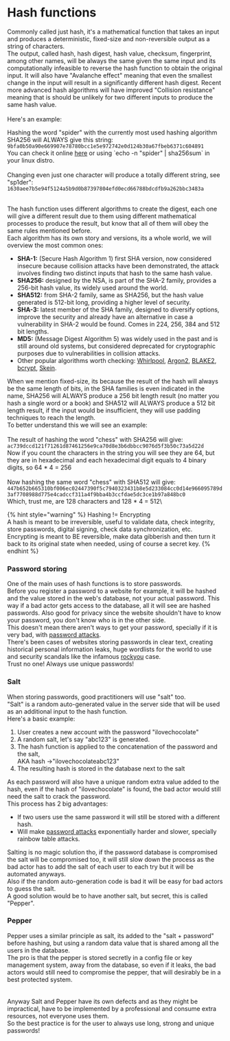 # Hash functions

Commonly called just hash, it's a mathematical function that takes an input and produces a deterministic, fixed-size and non-reversible output as a string of characters. \
The output, called hash, hash digest, hash value, checksum, fingerprint, among other names, will be always the same given the same input and its computationally infeasible to reverse the hash function to obtain the original input. It will also have "Avalanche effect" meaning that even the smallest change in the input will result in a significantly different hash digest. Recent more advanced hash algorithms will have improved "Collision resistance" meaning that is should be unlikely for two different inputs to produce the same hash value.\
\
Here's an example:&#x20;

Hashing the word "spider" with the currently most used hashing algorithm SHA256 will ALWAYS give this string:\
`9bfa0b50a90e669907e78780bcc1e5e972742e0d124b30a67fbeb6371c604891`\
You can check it online [here](https://gchq.github.io/CyberChef/#recipe=SHA2\('256',64,160\)\&input=c3BpZGVy) or using `echo -n "spider" | sha256sum` in your linux distro.\
\
Changing even just one character will produce a totally different string, see "sp1der":\
`1630aee7b5e94f5124a5b9d0b87397804efd0ecd66788bdcdfb9a262bbc3483a`

\
The hash function uses different algorithms to create the digest, each one will give a different result due to them using different mathematical processes to produce the result, but know that all of them will obey the same rules mentioned before.\
Each algorithm has its own story and versions, its a whole world, we will overview the most common ones:

* **SHA-1:** (Secure Hash Algorithm 1) first SHA version, now considered insecure because collision attacks have been demonstrated, the attack involves finding two distinct inputs that hash to the same hash value.
* **SHA256:** designed by the NSA, is part of the SHA-2 family, provides a 256-bit hash value, its widely used around the world.
* **SHA512:** from SHA-2 family, same as SHA256, but the hash value generated is 512-bit long, providing a higher level of security.
* **SHA-3:** latest member of the SHA family, designed to diversify options, improve the security and already have an alternative in case a vulnerability in SHA-2 would be found. Comes in 224, 256, 384 and 512 bit lengths.
* **MD5:** (Message Digest Algorithm 5) was widely used in the past and is still around old systems, but considered deprecated for cryptographic purposes due to vulnerabilities in collision attacks.
* Other popular algorithms worth checking: [Whirlpool](https://en.wikipedia.org/wiki/Whirlpool\_\(hash\_function\)), [Argon2](https://en.wikipedia.org/wiki/Argon2), [BLAKE2](https://en.wikipedia.org/wiki/BLAKE\_\(hash\_function\)#BLAKE2), [bcrypt](https://en.wikipedia.org/wiki/Bcrypt), [Skein](https://en.wikipedia.org/wiki/Skein\_\(hash\_function\)).



When we mention fixed-size, its because the result of the hash will always be the same length of bits, in the SHA families is even indicated in the name, SHA256 will ALWAYS produce a 256 bit length result (no matter you hash a single word or a book) and SHA512 will ALWAYS produce a 512 bit length result, if the input would be insufficient, they will use padding techniques to reach the length. \
To better understand this we will see an example:\
\
The result of hashing the word "chess" with SHA256 will give:\
`ac739dccd121f71261d87461256e9ca70d8e3b6dbbcc9076d5f3b50c73a5d22d`\
Now if you count the characters in the string you will see they are 64, but they are in hexadecimal and each hexadecimal digit equals to 4 binary digits, so 64 \* 4 = 256\
\
Now hashing the same word "chess" with SHA512 will give:\
`447b652b665310bf006ec02447390f5c7940323431b8e5d233084cc0d14e966095789d3af7708988d775e4cadccf311a4f9bba4b3ccfdae5dc3ce1b97a848bc0`\
Which, trust me, are 128 characters and 128 \* 4 = 512\


{% hint style="warning" %}
Hashing != Encrypting\
A hash is meant to be irreversible, useful to validate data, check integrity, store passwords, digital signing, check data synchronization, etc.\
Encrypting is meant to BE reversible, make data gibberish and then turn it back to its original state when needed, using of course a secret key.
{% endhint %}

### Password storing

One of the main uses of hash functions is to store passwords.\
Before you register a password to a website for example, it will be hashed and the value stored in the web's database, not your actual password. This way if a bad actor gets access to the database, all it will see are hashed passwords. Also good for privacy since the website shouldn't have to know your password, you don't know who is in the other side.\
This doesn't mean there aren't ways to get your password, specially if it is very bad, with [password attacks](../../baseline-pentesting/techniques/password-cracking.md). \
There's been cases of websites storing passwords in clear text, creating historical personal information leaks, huge wordlists for the world to use and security scandals like the infamous [rockyou](https://en.wikipedia.org/wiki/RockYou) case. \
Trust no one! Always use unique passwords!

### Salt

When storing passwords, good practitioners will use "salt" too. \
"Salt" is a random auto-generated value in the server side that will be used as an additional input to the hash function.\
Here's a basic example:

1. User creates a new account with the password "ilovechocolate"
2. A random salt, let's say "abc123" is generated.
3. The hash function is applied to the concatenation of the password and the salt, \
   AKA hash ->"ilovechocolateabc123"
4. The resulting hash is stored in the database next to the salt

As each password will also have a unique random extra value added to the hash, even if the hash of "ilovechocolate" is found, the bad actor would still need the salt to crack the password.\
This process has 2 big advantages:

* If two users use the same password it will still be stored with a different hash.
* Will make [password attacks](../../baseline-pentesting/techniques/password-cracking.md) exponentially harder and slower, specially rainbow table attacks.

Salting is no magic solution tho, if the password database is compromised the salt will be compromised too, it will still slow down the process as the bad actor has to add the salt of each user to each try but it will be automated anyways.\
Also if the random auto-generation code is bad it will be easy for bad actors to guess the salt. \
A good solution would be to have another salt, but secret, this is called "Pepper".

### Pepper

Pepper uses a similar principle as salt, its added to the "salt + password" before hashing, but using a random data value that is shared among all the users in the database. \
The pro is that the pepper is stored secretly in a config file or key management system, away from the database, so even if it leaks, the bad actors would still need to compromise the pepper, that will desirably be in a best protected system.\
\
\
Anyway Salt and Pepper have its own defects and as they might be impractical, have to be implemented by a professional and consume extra resources, not everyone uses them. \
So the best practice is for the user to always use long, strong and unique passwords!
